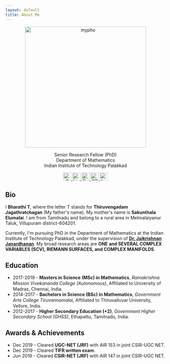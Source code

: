 ```yaml
---
layout: default
title: About Me
---
```


<p align="center">
 <img src="pho.png" alt="mypho" width="380"/>
 </p>
<p align="center">
 Senior Research Fellow (PhD) <br /> Department of Mathematics <br /> Indian Institute of Technology Palakkad 
</p>
<p align="center">
  <a href="mailto:bharathit.math@gmail.com">
  <img src="https://upload.wikimedia.org/wikipedia/commons/7/7e/Gmail_icon_%282020%29.svg" alt="Gmail" width="25" height="25" />
</a>  <a href="https://www.linkedin.com/in/bharathi-thiruvengadam/">
    <img src="https://upload.wikimedia.org/wikipedia/commons/8/81/LinkedIn_icon.svg" alt="LinkedIn" width="25" height="25" />
</a>
  <a href="https://www.researchgate.net/profile/Bharathi-Thiruvengadam">
    <img src="https://upload.wikimedia.org/wikipedia/commons/5/5e/ResearchGate_icon_SVG.svg" alt="ResearchGate" width="25" height="25"  />
  </a> 
  <a href="https://orcid.org/0009-0007-6083-3185">
    <img src="https://upload.wikimedia.org/wikipedia/commons/0/06/ORCID_iD.svg" alt="ORCID iD" width="25" height="25" />
  </a> 
<a href="https://maps.app.goo.gl/SC1YYwx1edXkGq2n6">
  <img src="https://upload.wikimedia.org/wikipedia/commons/3/39/Google_Maps_icon_%282015-2020%29.svg" alt="Location" width="25" height="25" />
</a>
</p>

## Bio
 I **Bharathi T**, where the letter T stands for **Thiruvengadam Jagathratchagan** (My father's name). My mother's name is **Sakunthala Elumalai**. I am from Tamilnadu and belong to a rural area in Melmalaiyanur Taluk, Villupuram district-604201. 

 Currently, I'm pursuing PhD in the Department of Mathematics at the Indian Institute of Technology Palakkad, under the supervision of  [**Dr. Jaikrishnan Janardhanan**](https://jaikrishnanj.github.io/). My broad research areas are **ONE and SEVERAL COMPLEX VARIABLES (SCV), RIEMANN SURFACES, and COMPLEX MANIFOLDS**.  

## Education 
- 2017-2019 - **Masters in Science (MSc) in Mathematics**, _Ramakrishna Mission Vivekananda College (Autonomous)_, Aﬃliated to University of Madras, Chennai, India.
- 2014-2017 - **Bachelors in Science (BSc) in Mathematics**, _Government Arts College Tiruvannamalai_, Aﬃliated to Thiruvalluvar University, Vellore, India.
- 2012-2017 - **Higher Secondary Education (+2)**, _Government Higher Secondary School (GHSS)_, Ethapattu, Tamilnadu, India.

## Awards & Achievements
- Dec 2019 - Cleared **UGC-NET (JRF)** with AIR 153 in joint CSIR-UGC NET.  
- Dec 2019 - Cleared **TIFR written exam**.
- Jun 2019  - Cleared  **CSIR-NET (JRF)** with AIR 147 in joint CSIR-UGC NET. 

